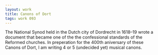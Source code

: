 ```yaml
---
layout: work
title: Canons of Dort
tags: work 093
---
```


The National Synod held in the Dutch city of Dordrecht in 1618–19 wrote a document that became one of the the confessional standards of the Reformed churches. In preperation for the 400th aniversary of these Canons of Dort, I am writing 4 or 5 (undecided yet) musical canons.

